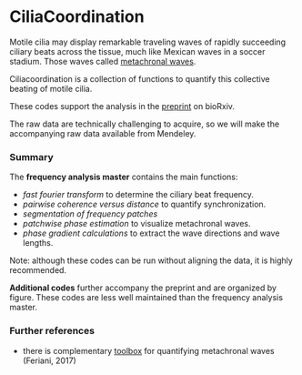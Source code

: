 # CiliaCoordination

Motile cilia may display remarkable traveling waves of rapidly succeeding ciliary beats across the tissue, much like Mexican waves in a soccer stadium. Those waves called [metachronal waves](https://en.wikipedia.org/wiki/Metachronal_rhythm).

Ciliacoordination is a collection of functions to quantify this collective beating of motile cilia. 

These codes support the analysis in the [preprint](https://doi.org/10.1101/2021.11.23.469646) on bioRxiv.

The raw data are technically challenging to acquire, so we will make the accompanying raw data available from Mendeley. 


### Summary
The **frequency analysis master** contains the main functions: 
- *fast fourier transform* to determine the ciliary beat frequency. 
- *pairwise coherence versus distance* to quantify synchronization. 
- *segmentation of frequency patches*
- *patchwise phase estimation* to visualize metachronal waves.
- *phase gradient calculations* to extract the wave directions and wave lengths. 

Note: although these codes can be run without aligning the data, it is highly recommended. 


**Additional codes** further accompany the preprint and are organized by figure. 
These codes are less well maintained than the frequency analysis master. 

### Further references
* there is complementary [toolbox](https://www.repository.cam.ac.uk/handle/1810/265273) for quantifying metachronal waves (Feriani, 2017)
